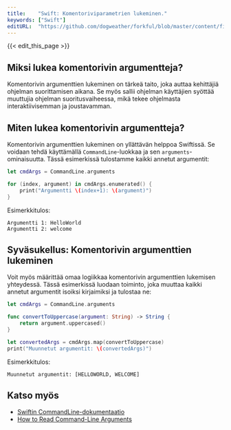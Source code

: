 ```yaml
---
title:    "Swift: Komentoriviparametrien lukeminen."
keywords: ["Swift"]
editURL:  "https://github.com/dogweather/forkful/blob/master/content/fi/swift/reading-command-line-arguments.md"
---
```


{{< edit_this_page >}}

## Miksi lukea komentorivin argumentteja?

Komentorivin argumenttien lukeminen on tärkeä taito, joka auttaa kehittäjiä ohjelman suorittamisen aikana. Se myös sallii ohjelman käyttäjien syöttää muuttujia ohjelman suoritusvaiheessa, mikä tekee ohjelmasta interaktiivisemman ja joustavamman.

## Miten lukea komentorivin argumentteja?

Komentorivin argumenttien lukeminen on yllättävän helppoa Swiftissä. Se voidaan tehdä käyttämällä `CommandLine`-luokkaa ja sen `arguments`-ominaisuutta. Tässä esimerkissä tulostamme kaikki annetut argumentit:

```Swift
let cmdArgs = CommandLine.arguments

for (index, argument) in cmdArgs.enumerated() {
    print("Argumentti \(index+1): \(argument)")
}
```
Esimerkkitulos:
```
Argumentti 1: HelloWorld
Argumentti 2: welcome
```

## Syväsukellus: Komentorivin argumenttien lukeminen

Voit myös määrittää omaa logiikkaa komentorivin argumenttien lukemisen yhteydessä. Tässä esimerkissä luodaan toiminto, joka muuttaa kaikki annetut argumentit isoiksi kirjaimiksi ja tulostaa ne:

```Swift
let cmdArgs = CommandLine.arguments

func convertToUppercase(argument: String) -> String {
    return argument.uppercased()
}

let convertedArgs = cmdArgs.map(convertToUppercase)
print("Muunnetut argumentit: \(convertedArgs)")
```

Esimerkkitulos:
```
Muunnetut argumentit: [HELLOWORLD, WELCOME]
```

## Katso myös

- [Swiftin CommandLine-dokumentaatio](https://developer.apple.com/documentation/swift/commandline)
- [How to Read Command-Line Arguments](https://www.hackingwithswift.com/example-code/system/how-to-read-command-line-arguments-using-swift)